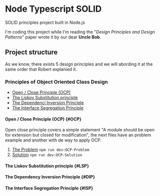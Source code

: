 # Node Typescript SOLID

SOLID principles project built in Node.js

I'm coding this project while I'm reading the "_Design Principles and Design Patterns_" paper wrote it by our dear **Uncle Bob**.

## Project structure

As we know, there exists 5 design principles and we will abording it at the same order that Robert explanied it.

### Principles of Object Oriented Class Design

- [Open / Close Principle (OCP)](#OCP)
- [The Liskov Substitution principle](#LSP)
- [The Dependenci Inversion Principle](#DIP)
- [The Interface Segregation Principle](#ISP)

#### Open / Close Principle (OCP) {#OCP}

Open close principle covers a simple statement "A module should be open for extension but closed for modification", the next files have an problem example and another with de way to apply OCP.

1. [The Problem](./src/OCP/00_The_Problem.ts)
   `npm run dev:OCP-Problem`
1. [Solution](./src/OCP/01_Solution.ts)
   `npm run dev:OCP-Solution`

#### The Liskov Substitution principle {#LSP}

#### The Dependency Inversion Principle {#DIP}

#### The Interface Segregation Principle {#ISP}
